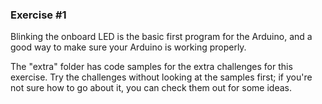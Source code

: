 ### Exercise #1


Blinking the onboard LED is the basic first program for the Arduino, and a good way to make sure your Arduino is working properly.

The "extra" folder has code samples for the extra challenges for this exercise. Try the challenges without looking at the samples first; if you're not sure how to go about it, you can check them out for some ideas.
